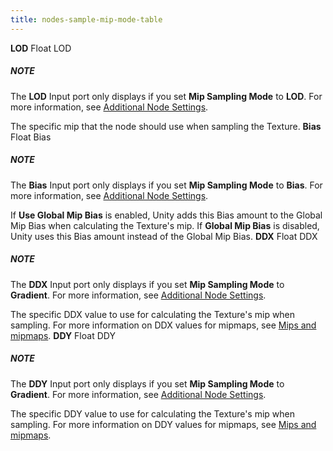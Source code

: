 ```yaml
---
title: nodes-sample-mip-mode-table
---
```


<tr>
<td><strong>LOD</strong></td>
<td>Float</td>
<td>LOD</td>
<td><div class="NOTE"><h5>NOTE</h5><p>The <strong>LOD</strong> Input port only displays if you set <strong>Mip Sampling Mode</strong> to <strong>LOD</strong>. For more information, see <a href="#additional-node-settings">Additional Node Settings</a>.</p></div> The specific mip that the node should use when sampling the Texture.</td>
</tr>
<tr>
<td><strong>Bias</strong></td>
<td>Float</td>
<td>Bias</td>
<td><div class="NOTE"><h5>NOTE</h5><p>The <strong>Bias</strong> Input port only displays if you set <strong>Mip Sampling Mode</strong> to <strong>Bias</strong>. For more information, see <a href="#additional-node-settings">Additional Node Settings</a>.</p></div> If <strong>Use Global Mip Bias</strong> is enabled, Unity adds this Bias amount to the Global Mip Bias when calculating the Texture's mip. If <strong>Global Mip Bias</strong> is disabled, Unity uses this Bias amount instead of the Global Mip Bias.</td>
</tr>
<tr>
<td><strong>DDX</strong></td>
<td>Float</td>
<td>DDX</td>
<td><div class="NOTE"><h5>NOTE</h5><p>The <strong>DDX</strong> Input port only displays if you set <strong>Mip Sampling Mode</strong> to <strong>Gradient</strong>. For more information, see <a href="#additional-node-settings">Additional Node Settings</a>.</p></div> The specific DDX value to use for calculating the Texture's mip when sampling. For more information on DDX values for mipmaps, see <a href="Mipmaps-Mip-Bias.md">Mips and mipmaps</a>.</td>
</tr>
<tr>
<td><strong>DDY</strong></td>
<td>Float</td>
<td>DDY</td>
<td><div class="NOTE"><h5>NOTE</h5><p>The <strong>DDY</strong> Input port only displays if you set <strong>Mip Sampling Mode</strong> to <strong>Gradient</strong>. For more information, see <a href="#additional-node-settings">Additional Node Settings</a>.</p></div> The specific DDY value to use for calculating the Texture's mip when sampling. For more information on DDY values for mipmaps, see <a href="Mipmaps-Mip-Bias.md">Mips and mipmaps</a>.</td>
</tr>

